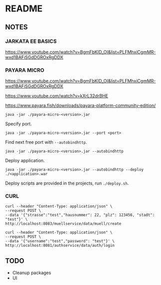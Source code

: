 # README

## NOTES

### JARKATA EE BASICS

https://www.youtube.com/watch?v=BgmFbKlD_OI&list=PLFMhxiCgmMR-wxd1BAFiSGdDGROxRgDDX

### PAYARA MICRO

https://www.youtube.com/watch?v=BgmFbKlD_OI&list=PLFMhxiCgmMR-wxd1BAFiSGdDGROxRgDDX

https://www.youtube.com/watch?v=kXrL32drBHE

https://www.payara.fish/downloads/payara-platform-community-edition/

    java -jar ./payara-micro-<version>.jar

Specify port.

    java -jar ./payara-micro-<version>.jar --port <port>

Find next free port with `--autobindhttp`.

    java -jar ./payara-micro-<version>.jar --autobindhttp

Deploy application.

    java -jar ./payara-micro-<version>.jar --autobindhttp --deploy ./<application>.war

Deploy scripts are provided in the projects, run `./deploy.sh`.


### CURL

    curl --header "Content-Type: application/json" \
    --request POST \
    --data '{"strasse":"test","hausnummer": 22, "plz": 123456, "stadt": "test"}' \
    http://localhost:8083/muellservice/data/muell/create

    curl --header "Content-Type: application/json" \
    --request POST \
    --data '{"username":"test","password": "test"}' \
    http://localhost:8081/authservice/data/auth/login


## TODO

* Cleanup packages
* UI
